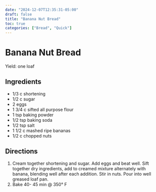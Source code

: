 ```yaml
---
date: "2024-12-07T12:35:31-05:00"
draft: false
title: "Banana Nut Bread"
toc: true
categories: ["Bread", "Quick"]
---
```


# Banana Nut Bread

Yield: one loaf

## Ingredients

- 1/3 c shortening
- 1/2 c sugar
- 2 eggs
- 1 3/4 c sifted all purpose flour
- 1 tsp baking powder
- 1/2 tsp baking soda
- 1/2 tsp salt
- 1 1/2 c mashed ripe bananas
- 1/2 c chopped nuts

## Directions

1. Cream together shortening and sugar. Add eggs and beat well. Sift together dry ingredients, add to creamed mixture alternately with banana, blending well after each addition. Stir in nuts. Pour into well greased loaf pan.
2. Bake 40- 45 min @ 350° F
